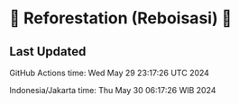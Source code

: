 
# 🌳 Reforestation (Reboisasi) 🌲

## Last Updated

GitHub Actions time: Wed May 29 23:17:26 UTC 2024

Indonesia/Jakarta time: Thu May 30 06:17:26 WIB 2024
